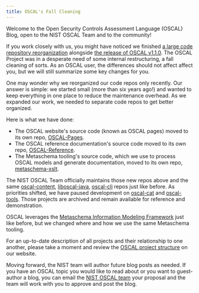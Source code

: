 ```yaml
---
title: OSCAL's Fall Cleaning
---
```


Welcome to the Open Security Controls Assessment Language (OSCAL) Blog, open to the NIST OSCAL Team and to the community! 

If you work closely with us, you might have noticed we finished [a large code repository reorganization](https://github.com/usnistgov/OSCAL/blob/f24dd56d5569ade8489924cf6fc2640dc297bfbe/decisions/0005-repository-reorganization.md) alongside [the release of OSCAL v1.1.0](https://github.com/usnistgov/OSCAL/releases/tag/v1.1.0). The OSCAL Project was in a desperate need of some internal restructuring, a fall cleaning of sorts. As an OSCAL user, the differences should not affect affect you, but we will still summarize some key changes for you. 

One may wonder why we reorganized our code repos only recently. Our answer is simple: we started small (more than six years ago!) and wanted to keep everything in one place to reduce the maintenance overhead. As we expanded our work, we needed to separate code repos to get better organized.

Here is what we have done:

- The OSCAL website's source code (known as OSCAL pages) moved to its own repo, [OSCAL-Pages](https://github.com/usnistgov/OSCAL-Pages).
- The OSCAL reference documentation's source code moved to its own repo, [OSCAL-Reference](https://github.com/usnistgov/OSCAL-Reference).
- The  Metaschema tooling's source code, which we use to process OSCAL models and generate documentation, moved to its own repo, [metaschema-xslt](https://github.com/usnistgov/metaschema-xslt).

The NIST OSCAL Team officially maintains those new repos above and the same [oscal-content](https://github.com/usnistgov/oscal-content/), [liboscal-java](https://github.com/usnistgov/liboscal-java/), [oscal-cli](https://github.com/usnistgov/oscal-cli/) repos just like before. As priorities shifted, we have paused development on [oscal-cat](https://github.com/usnistgov/oscal-cat) and [oscal-tools](https://github.com/usnistgov/oscal-tools). Those projects are archived and remain available for reference and demonstration.

OSCAL leverages the [Metaschema Information Modeling Framework](https://github.com/usnistgov/metaschema) just like before, but we changed where and how we use the same Metaschema tooling.

For an up-to-date description of all projects and their relationship to one another, please take a moment and review the [OSCAL project structure](https://pages.nist.gov/OSCAL/about/projects/) on our website.

Moving forward, the NIST team will author future blog posts as needed. If you have an OSCAL topic you would like to read about or you want to guest-author a blog, you can email the [NIST OSCAL team](mailto:oscal@nist.gov?subject=NIST%20Blog) your proposal and the team will work with you to approve and post the blog.